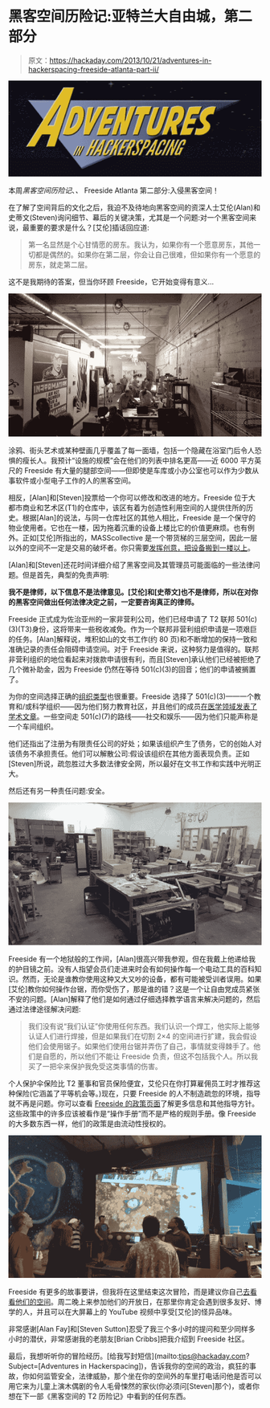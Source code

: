 # 黑客空间历险记:亚特兰大自由城，第二部分

> 原文：<https://hackaday.com/2013/10/21/adventures-in-hackerspacing-freeside-atlanta-part-ii/>

![advInHSLayout00](img/64a68a8128eaab1e97e4c7406942cb4b.png)

本周*黑客空间历险记*、*、* Freeside Atlanta 第二部分:入侵黑客空间！

在了解了空间背后的文化之后，我迫不及待地向黑客空间的资深人士艾伦(Alan)和史蒂文(Steven)询问细节、幕后的关键决策，尤其是一个问题:对一个黑客空间来说，最重要的要求是什么？[艾伦]插话回应道:

> 第一名显然是个心甘情愿的房东。我认为，如果你有一个愿意房东，其他一切都是偶然的。如果你在第二层，你会让自己很难，但如果你有一个愿意的房东，就走第二层。

这不是我期待的答案，但当你环顾 Freeside，它开始变得有意义…

![freesideFolk](img/ded580f688a83b62c6cea95e39842545.png)

涂鸦、街头艺术或某种壁画几乎覆盖了每一面墙，包括一个隐藏在浴室门后令人恐惧的瘦长人。我预计“设施的规模”会在他们的列表中排名更高——近 6000 平方英尺的 Freeside 有大量的腿部空间——但即使是车库或小办公室也可以作为少数从事软件或小型电子工作的人的黑客空间。

相反，[Alan]和[Steven]投票给一个你可以修改和改进的地方。Freeside 位于大都市商业和艺术区(T1)的仓库中，该区有着为创造性利用空间的人提供住所的历史。根据[Alan]的说法，与同一仓库社区的其他人相比，Freeside 是一个保守的物业使用者。它也在一楼，因为拖着沉重的设备上楼比它的价值更麻烦。也有例外。正如[艾伦]所指出的，MASScollective 是一个带货梯的三层空间，因此一层以外的空间不一定是交易的破坏者。你只需要[发挥创意，把设备搬到一楼以上](http://hackaday.com/2012/06/19/hoisting-a-laser-cutter-to-the-3rd-floor-and-other-fun-youll-probably-never-have/)。

[Alan]和[Steven]还花时间详细介绍了黑客空间及其管理员可能面临的一些法律问题。但是首先，典型的免责声明:

**我不是律师，以下信息不是法律意见。[艾伦]和[史蒂文]也不是律师，所以在对你的黑客空间做出任何法律决定之前，一定要咨询真正的律师。**

Freeside 正式成为佐治亚州的一家非营利公司，他们已经申请了 T2 联邦 501(c)(3)(T3)身份，这将带来一些税收减免。作为一个联邦非营利组织申请是一项艰巨的任务。[Alan]解释说，堆积如山的文书工作(约 80 页)和不断增加的保持一致和准确记录的责任会阻碍申请空间。对于 Freeside 来说，这种努力是值得的。联邦非营利组织的地位看起来对拨款申请很有利，而且[Steven]承认他们已经被拒绝了几个微补助金，因为 Freeside 仍然在等待 501(c)(3)的回音；他们的申请被搁置了。

为你的空间选择正确的[组织类型](https://en.wikipedia.org/wiki/501(c)_organization#Types)也很重要。Freeside 选择了 501(c)(3)——一个教育和/或科学组织——因为他们努力教育社区，并且他们的成员[在医学领域发表了学术文章](http://blog.freesideatlanta.org/2012/04/draft-freesiders-hackers-collaborate-in.html)。一些空间走 501(c)(7)的路线——社交和娱乐——因为他们只能声称是一个车间组织。

他们还指出了注册为有限责任公司的好处；如果该组织产生了债务，它的创始人对该债务不承担责任。他们可以解散公司:假设该组织在其他方面表现负责。正如[Steven]所说，疏忽胜过大多数法律安全网，所以最好在文书工作和实践中光明正大。

然后还有另一种责任问题:安全。

![IMAG0406_ZOE018](img/b5750fa940548ef6905f0e3aa5e687f9.png)

Freeside 有一个地狱般的工作间，[Alan]很高兴带我参观，但在我戴上他递给我的护目镜之前。没有人指望会员们走进来时会有如何操作每一个电动工具的百科知识。然而，无论是谁教你使用这种又大又吵的设备，都有可能被受训者误用。如果[艾伦]教你如何操作台锯，而你受伤了，那是谁的错？这是一个让自由党成员紧张不安的问题。[Alan]解释了他们是如何通过仔细选择教学语言来解决问题的，然后通过法律途径解决问题:

> 我们没有说“我们认证”你使用任何东西。我们认识一个焊工，他实际上能够认证人们进行焊接，但是如果我们在切割 2×4 的空间进行扩建，我会假设他们会使用锯子。如果他们使用台锯并弄伤了自己，事情就变得棘手了。他们是自愿的，所以他们不能让 Freeside 负责，但这不包括我个人。所以我买了一把伞来保护我免受这类事情的伤害。

个人保护伞保险比 T2 董事和官员保险便宜，艾伦只在你打算雇佣员工时才推荐这种保险(它涵盖了平等机会等。)现在，只要 Freeside 的人不制造疏忽的环境，指导就不再是问题。你可以查看 [Freeside 的政策页面](https://wiki.freesideatlanta.org/fs/Policies)了解更多信息和其他指导方针。这些政策中的许多应该被看作是“操作手册”而不是严格的规则手册。像 Freeside 的大多数东西一样，他们的政策是由流动性授权的。

![IMAG0375_ZOE002](img/07ad39afb7c8d7ae0115f5d46beaec52.png)

Freeside 有更多的故事要讲，但我将在这里结束这次冒险，而是建议你自己[去看看他们的空间](https://wiki.freesideatlanta.org/fs/Info)。周二晚上来参加他们的开放日，在那里你肯定会遇到很多友好、博学的人，并且可以在大屏幕上的 YouTube 视频中享受[艾伦]的怪异品味。

非常感谢[Alan Fay]和[Steven Sutton]忍受了我三个多小时的提问和至少同样多小时的潜伏，非常感谢我的老朋友[Brian Cribbs]把我介绍到 Freeside 社区。

最后，我想听听你的冒险经历。[给我写封短信](mailto:tips@hackaday.com?Subject=[Adventures in Hackerspacing])，告诉我你的空间的政治，疯狂的事故，你如何监管安全，法律威胁，那个坐在你的空间外的车里打电话问他是否可以用它来为儿童上演木偶剧的令人毛骨悚然的家伙(你必须问[Steven]那个)，或者你想在下一部《黑客空间的 T2 历险记》中看到的任何东西。